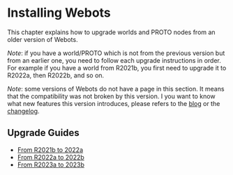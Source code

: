 # Installing Webots

This chapter explains how to upgrade worlds and PROTO nodes from an older version of Webots.

*Note*: if you have a world/PROTO which is not from the previous version but from an earlier one, you need to follow each upgrade instructions in order. For example if you have a world from R2021b, you first need to upgrade it to R2022a, then R2022b, and so on.

*Note*: some versions of Webots do not have a page in this section. It means that the compatibility was not broken by this version. I you want to know what new features this version introduces, please refers to the [blog](../blog/index.md) or the [changelog](../reference/changelog.md).

## Upgrade Guides

- [From R2021b to 2022a](from-2021b-to-2022a.md)
- [From R2022a to 2022b](from-2022a-to-2022b.md)
- [From R2023a to 2023b](from-2022a-to-2022b.md)
